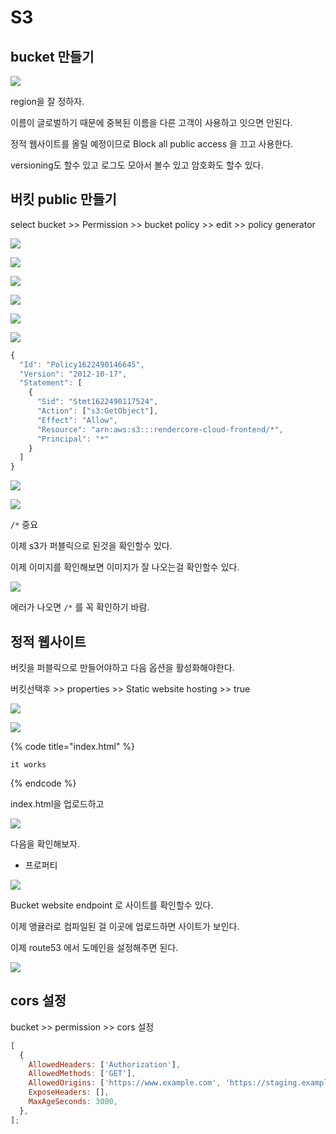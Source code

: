 # S3

## bucket 만들기

![](../.gitbook/assets/2021-05-31-12-51-44.png)

region을 잘 정하자.

이름이 글로벌하기 때문에 중복된 이름을 다른 고객이 사용하고 잇으면 안된다.

정적 웹사이트를 올릴 예정이므로 Block all public access 을 끄고 사용한다.

versioning도 할수 있고 로그도 모아서 볼수 있고 암호화도 할수 있다.

## 버킷 public 만들기

select bucket &gt;&gt; Permission &gt;&gt; bucket policy &gt;&gt; edit &gt;&gt; policy generator

![](../.gitbook/assets/2021-05-31-12-39-32.png)

![](../.gitbook/assets/2021-05-31-12-40-31.png)

![](../.gitbook/assets/2021-05-31-12-41-52.png)

![](../.gitbook/assets/2021-05-31-12-42-23.png)

![](../.gitbook/assets/2021-05-31-12-42-32.png)

![](../.gitbook/assets/2021-05-31-12-43-33.png)

```javascript
{
  "Id": "Policy1622490146645",
  "Version": "2012-10-17",
  "Statement": [
    {
      "Sid": "Stmt1622490117524",
      "Action": ["s3:GetObject"],
      "Effect": "Allow",
      "Resource": "arn:aws:s3:::rendercore-cloud-frontend/*",
      "Principal": "*"
    }
  ]
}
```

![](../.gitbook/assets/2021-05-31-12-44-11.png)

![](../.gitbook/assets/2021-05-31-12-47-28.png)

`/*` 중요

이제 s3가 퍼블릭으로 된것을 확인할수 있다.

이제 이미지를 확인해보면 이미지가 잘 나오는걸 확인할수 있다.

![](../.gitbook/assets/image%20%282%29.png)

에러가 나오면 `/*` 를 꼭 확인하기 바람. 

## 정적 웹사이트

버킷을 퍼블릭으로 만들어야하고 다음 옵션을 활성화해야한다.

버킷선택후 &gt;&gt; properties &gt;&gt; Static website hosting &gt;&gt; true

![](../.gitbook/assets/image.png)

![](../.gitbook/assets/2021-05-31-12-55-42.png)

{% code title="index.html" %}
```text
it works
```
{% endcode %}

index.html을 업로드하고

![](../.gitbook/assets/2021-05-31-12-57-29.png)

다음을 확인해보자.

* 프로퍼티

![](../.gitbook/assets/2021-05-31-12-58-09.png)

Bucket website endpoint 로 사이트를 확인할수 있다.

이제 앵귤러로 컴파일된 걸 이곳에 업로드하면 사이트가 보인다.

이제 route53 에서 도메인을 설정해주면 된다.

![](../.gitbook/assets/2021-05-31-13-03-02.png)

## cors 설정

bucket &gt;&gt; permission &gt;&gt; cors 설정

```javascript
[
  {
    AllowedHeaders: ['Authorization'],
    AllowedMethods: ['GET'],
    AllowedOrigins: ['https://www.example.com', 'https://staging.example.com'],
    ExposeHeaders: [],
    MaxAgeSeconds: 3000,
  },
];
```

